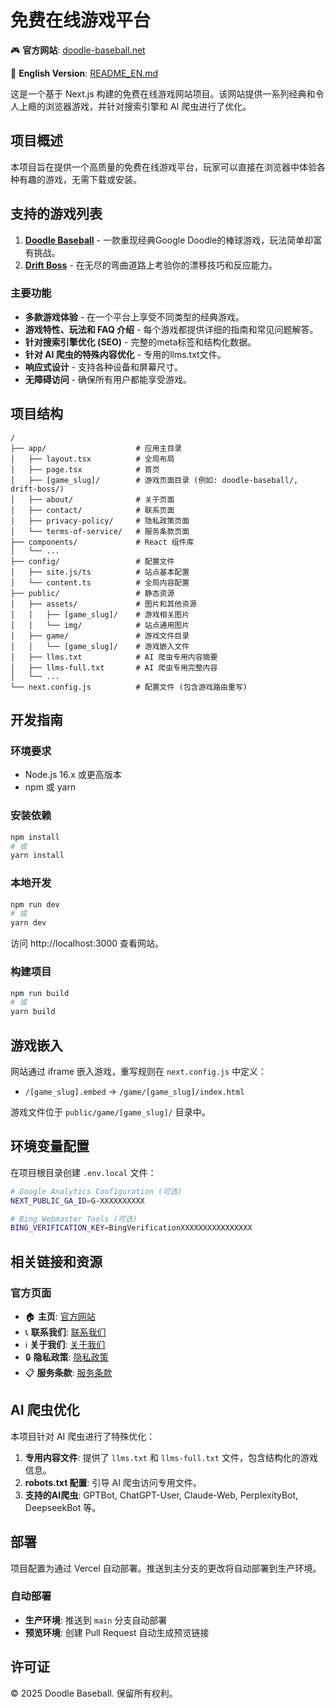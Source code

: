 # 免费在线游戏平台

🎮 **官方网站**: [doodle-baseball.net](https://doodle-baseball.net/)

📖 **English Version**: [README_EN.md](./README_EN.md)

这是一个基于 Next.js 构建的免费在线游戏网站项目。该网站提供一系列经典和令人上瘾的浏览器游戏，并针对搜索引擎和 AI 爬虫进行了优化。

## 项目概述

本项目旨在提供一个高质量的免费在线游戏平台，玩家可以直接在浏览器中体验各种有趣的游戏，无需下载或安装。

## 支持的游戏列表

1.  **[Doodle Baseball](https://doodle-baseball.net/doodle-baseball)** - 一款重现经典Google Doodle的棒球游戏，玩法简单却富有挑战。
2.  **[Drift Boss](https://doodle-baseball.net/drift-boss)** - 在无尽的弯曲道路上考验你的漂移技巧和反应能力。

### 主要功能

- **多款游戏体验** - 在一个平台上享受不同类型的经典游戏。
- **游戏特性、玩法和 FAQ 介绍** - 每个游戏都提供详细的指南和常见问题解答。
- **针对搜索引擎优化 (SEO)** - 完整的meta标签和结构化数据。
- **针对 AI 爬虫的特殊内容优化** - 专用的llms.txt文件。
- **响应式设计** - 支持各种设备和屏幕尺寸。
- **无障碍访问** - 确保所有用户都能享受游戏。

## 项目结构

```
/
├── app/                    # 应用主目录
│   ├── layout.tsx          # 全局布局
│   ├── page.tsx            # 首页
│   ├── [game_slug]/        # 游戏页面目录 (例如: doodle-baseball/, drift-boss/)
│   ├── about/              # 关于页面
│   ├── contact/            # 联系页面
│   ├── privacy-policy/     # 隐私政策页面
│   └── terms-of-service/   # 服务条款页面
├── components/             # React 组件库
│   └── ...
├── config/                 # 配置文件
│   ├── site.js/ts          # 站点基本配置
│   └── content.ts          # 全局内容配置
├── public/                 # 静态资源
│   ├── assets/             # 图片和其他资源
│   │   ├── [game_slug]/    # 游戏相关图片
│   │   └── img/            # 站点通用图片
│   ├── game/               # 游戏文件目录
│   │   └── [game_slug]/    # 游戏嵌入文件
│   ├── llms.txt            # AI 爬虫专用内容摘要
│   ├── llms-full.txt       # AI 爬虫专用完整内容
│   └── ...
└── next.config.js          # 配置文件 (包含游戏路由重写)
```

## 开发指南

### 环境要求
- Node.js 16.x 或更高版本
- npm 或 yarn

### 安装依赖
```bash
npm install
# 或
yarn install
```

### 本地开发
```bash
npm run dev
# 或
yarn dev
```
访问 http://localhost:3000 查看网站。

### 构建项目
```bash
npm run build
# 或
yarn build
```

## 游戏嵌入

网站通过 iframe 嵌入游戏，重写规则在 `next.config.js` 中定义：

- `/[game_slug].embed` → `/game/[game_slug]/index.html`

游戏文件位于 `public/game/[game_slug]/` 目录中。

## 环境变量配置
在项目根目录创建 `.env.local` 文件：
```bash
# Google Analytics Configuration (可选)
NEXT_PUBLIC_GA_ID=G-XXXXXXXXXX

# Bing Webmaster Tools (可选)
BING_VERIFICATION_KEY=BingVerificationXXXXXXXXXXXXXXXX
```

## 相关链接和资源

### 官方页面
- 🏠 **主页**: [官方网站](https://doodle-baseball.net/)
- 📞 **联系我们**: [联系我们](https://doodle-baseball.net/contact)
- ℹ️ **关于我们**: [关于我们](https://doodle-baseball.net/about)
- 🔒 **隐私政策**: [隐私政策](https://doodle-baseball.net/privacy-policy)
- 📋 **服务条款**: [服务条款](https://doodle-baseball.net/terms-of-service)

## AI 爬虫优化

本项目针对 AI 爬虫进行了特殊优化：
1.  **专用内容文件**: 提供了 `llms.txt` 和 `llms-full.txt` 文件，包含结构化的游戏信息。
2.  **robots.txt 配置**: 引导 AI 爬虫访问专用文件。
3.  **支持的AI爬虫**: GPTBot, ChatGPT-User, Claude-Web, PerplexityBot, DeepseekBot 等。

## 部署

项目配置为通过 Vercel 自动部署。推送到主分支的更改将自动部署到生产环境。

### 自动部署
- **生产环境**: 推送到 `main` 分支自动部署
- **预览环境**: 创建 Pull Request 自动生成预览链接

## 许可证

© 2025 Doodle Baseball. 保留所有权利。